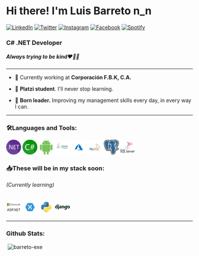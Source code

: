 <h1 align="left">Hi there! I'm Luis Barreto n_n</h1>

<a href="https://www.linkedin.com/in/barreto-exe" target="_blank"><img src="https://img.shields.io/badge/LinkedIn-%230077B5.svg?&style=flat-square&logo=linkedin&logoColor=white" alt="LinkedIn"></a>
<a href="https://twitter.com/barretoexe" target="_blank"><img src="https://img.shields.io/badge/Twitter-%230A0A0A.svg?&style=flat-square&logo=twitter&logoColor=white" alt="Twitter"></a>
<a href="https://www.instagram.com/barreto.exe" target="_blank"><img src="https://img.shields.io/badge/Instagram-%23E4405F.svg?&style=flat-square&logo=instagram&logoColor=white" alt="Instagram"></a>
<a href="https://www.facebook.com/barreto.apk" target="_blank"><img src="https://img.shields.io/badge/Facebook-%231877F2.svg?&style=flat-square&logo=facebook&logoColor=white" alt="Facebook"></a>
<a href="https://open.spotify.com/user/f46pqhzolboi5liv74llgsps5" target="_blank"><img src="https://img.shields.io/badge/Spotify-%231ED760.svg?&style=flat-square&logo=spotify&logoColor=white" alt="Spotify"></a>

<h3 align="left">C# .NET Developer</h3>
<h5 align="left">Always trying to be kind♥🙌🏻</h3>


---

- 💼 Currently working at **Corporación F.B.K, C.A.**

- 💚 **Platzi student**. I'll never stop learning.

- 🎯 **Born leader.** Improving my management skills every day, in every way I can.

---

<h3 align="left">🛠Languages and Tools:</h3>
<p align="left"> 
    <a> 
        <img 
            src="https://raw.githubusercontent.com/github/explore/80688e429a7d4ef2fca1e82350fe8e3517d3494d/topics/dotnet/dotnet.png" 
            alt="dotnet" 
            width="40" 
            height="40"
        /> 
    </a> 
    <a> 
        <img 
            src="https://raw.githubusercontent.com/github/explore/80688e429a7d4ef2fca1e82350fe8e3517d3494d/topics/csharp/csharp.png" 
            alt="csharp" 
            width="40" 
            height="40"
        /> 
    </a> 
    <a> 
        <img 
            src="https://raw.githubusercontent.com/github/explore/80688e429a7d4ef2fca1e82350fe8e3517d3494d/topics/android/android.png" 
            alt="android" 
            width="40" 
            height="40"
        /> 
    </a> 
    <a> 
        <img 
            src="https://raw.githubusercontent.com/github/explore/80688e429a7d4ef2fca1e82350fe8e3517d3494d/topics/java/java.png" 
            alt="java" 
            width="40" 
            height="40"
        /> 
    </a> 
    <a> 
        <img 
            src="https://raw.githubusercontent.com/github/explore/80688e429a7d4ef2fca1e82350fe8e3517d3494d/topics/azure/azure.png" 
            alt="azure" 
            width="40" 
            height="40"
        /> 
    </a> 
    <a> 
        <img 
            src="https://raw.githubusercontent.com/github/explore/80688e429a7d4ef2fca1e82350fe8e3517d3494d/topics/mysql/mysql.png" 
            alt="mysql" 
            width="40" 
            height="40"
        /> 
    </a> 
    <a> 
        <img 
            src="https://raw.githubusercontent.com/github/explore/80688e429a7d4ef2fca1e82350fe8e3517d3494d/topics/postgresql/postgresql.png" 
            alt="postgresql" 
            width="40" 
            height="40"
        /> 
    </a> 
    <a> 
        <img 
            src="https://raw.githubusercontent.com/github/explore/96943574ba0c0340ba6ea1e6f768e9abe43e34e1/topics/sql-server/sql-server.png"
            alt="sql-server" 
            width="40" 
            height="40"
        /> 
    </a> 
</p>


<h3 align="left">📥These will be in my stack soon:</h3>
<h6 align="left">(Currently learning)</h3>
<p align="left"> 
    <a> 
        <img 
            src="https://raw.githubusercontent.com/github/explore/80688e429a7d4ef2fca1e82350fe8e3517d3494d/topics/aspnet/aspnet.png"
            alt="aspnet" 
            width="40" 
            height="40"
        /> 
    </a> 
    <a> 
        <img 
            src="https://raw.githubusercontent.com/github/explore/80688e429a7d4ef2fca1e82350fe8e3517d3494d/topics/xamarin/xamarin.png"
            alt="xamarin" 
            width="40" 
            height="40"
        /> 
    </a> 
    <a> 
        <img 
            src="https://raw.githubusercontent.com/github/explore/80688e429a7d4ef2fca1e82350fe8e3517d3494d/topics/python/python.png"
            alt="python" 
            width="40" 
            height="40"
        /> 
    </a> 
    <a> 
        <img 
            src="https://raw.githubusercontent.com/github/explore/80688e429a7d4ef2fca1e82350fe8e3517d3494d/topics/django/django.png"
            alt="django" 
            width="40" 
            height="40"
        /> 
    </a> 
</p>


---
<h3 align="left">Github Stats:</h3>
<p>&nbsp;<img align="center" src="https://github-readme-stats.vercel.app/api?username=barreto-exe&show_icons=true&locale=en" alt="barreto-exe" /></p>

